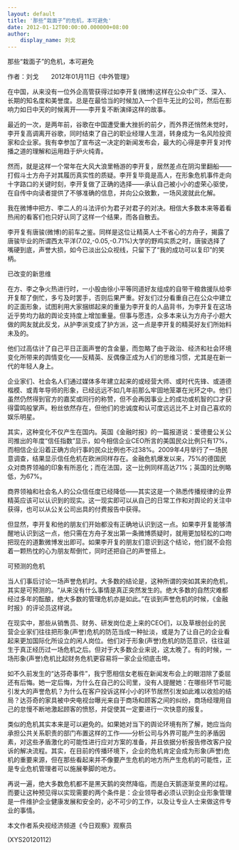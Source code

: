 ```yaml
---
layout: default
title: '那些“栽面子”的危机，本可避免'
date: 2012-01-12T00:00:00.000000+08:00
author:
    display_name: 刘戈
---
```


那些“栽面子”的危机，本可避免

作者：刘戈　　2012年01月11日《中外管理》

在中国，从来没有一位外企高管获得过如李开复(微博)这样在公众中广泛、深入、长期的知名度和美誉度。总是在最恰当的时候加入一个巨牛无比的公司，然后在影响力如日中天的时候离开——李开复不断演绎这样的故事。

最近的一次，是两年前，谷歌在中国遭受重大挫折的前夕，而外界还悄然未觉时，李开复高调离开谷歌，同时结束了自己的职业经理人生涯，转身成为一名风险投资家和企业家。我有幸参加了宣布这一决定的新闻发布会，最大的心得是李开复对传播之道的理解和运用趋于炉火纯青。

然而，就是这样一个常年在大风大浪里畅游的李开复，居然差点在阴沟里翻船——打假斗士方舟子对其履历真实性的质疑。李开复毕竟是高人，在形象危机事件走向十字路口的关键时刻，李开复做了正确的选择——承认自己被小小的虚荣心驱使，在自传中向读者提供了不够准确的信息，并向公众致歉，一场风波就此化解。

我在微博中把方、李二人的斗法评价为君子对君子的对决。相信大多数本来等着看热闹的看客们也只好认同了这样一个结果，而各自散去。

李开复有唐骏(微博)的前车之鉴。同样是这位让精英人士不省心的方舟子，揭露了唐骏毕业的所谓西太平洋(7.02,-0.05,-0.71%)大学的野鸡实质之时，唐骏选择了嘴硬到底，声誉大损，如今已淡出公众视线，只留下了“我的成功可以复印”的笑柄。

已改变的新思维

在方、李之争火热进行时，一小股由徐小平等同道好友组成的自带干粮救援队给李开复帮了倒忙，多亏及时罢手，否则后果严重。好友们过分看重自己在公众中建立的正面形象，试图利用大家捆绑起来的重量为李开复的人品背书，为李开复在这场近乎势均力敌的舆论支持度上增加重量。但事与愿违，众多本来认为方舟子小题大做的网友就此反戈，从护李派变成了护方派，这一点是李开复的精英好友们所始料未及的。

他们过高估计了自己平日正面声誉的含金量，而忽略了由于政治、经济和社会环境变化所带来的舆情变化——反精英、反偶像正成为人们的思维习惯，尤其是在新一代的年轻人身上。

企业家们、社会名人们通过媒体多年建立起来的或经营大师、或时代先锋、或道德楷模、或青年导师的形象，已经远远不如几年前那么牢固地笼罩在光环之中。他们虽然仍然得到官方的嘉奖或同行的称赞，但不会再因事业上的成功或机智的口才获得雷鸣般掌声。粉丝依然存在，但他们的忠诚度和认可度远远比不上对自己喜欢的娱乐明星。

其实，这种变化不仅产生在国内。英国《金融时报》的一篇报道说：爱德曼公关公司推出的年度“信任指数”显示，如今相信企业CEO所言的美国民众比例只有17%，而相信企业沿着正确方向行事的民众比例也不过38%。2009年4月举行了一场民意调查，结果显示信任危机在欧洲同样存在。金融危机爆发以来，75%的德国民众对商界领袖的印象有所恶化；而在法国，这一比例同样高达71%；英国的比例略低，为67%。

商界领袖和社会名人的公众信任度已经降低——其实这是一个熟悉传播规律的业界精英应该可以认识到的现实。这一现实即可以从自己的日常工作和对舆论的关注中获得，也可以从公关公司出具的付费报告中获得。

但显然，李开复和他的朋友们开始都没有正确地认识到这一点。如果李开复能够清醒地认识到这一点，他只需在方舟子发出第一条微博质疑时，就用更加轻松的口吻把现在的道歉微博发出即可。如果李开复的朋友们意识到这个结论，他们就不会抱着一颗热忱的心为朋友帮倒忙，同时还把自己的声誉搭上。

可预测的危机

当人们事后讨论一场声誉危机时。大多数的结论是，这种所谓的突如其来的危机，其实是可预测的。“从来没有什么事情是真正突然发生的。绝大多数的自然灾难都经过多年的酝酿，绝大多数的管理危机亦是如此。”在谈到声誉危机的时候，《金融时报》的评论员这样说。

在现实中，那些从销售员、财务、研发岗位走上来的CEO们，以及草根创业的民营企业家们往往把形象(声誉)危机的防范当成一种扯淡，或是为了让自己的企业看起来更加国际化所设立的闲人岗位。他们对于形象(声誉)危机的防范意识，往往诞生于真正经历过一场危机之后。但对于大多数企业来说，这太晚了。有的时候，一场形象(声誉)危机比起财务危机更容易将一家企业彻底击垮。

如不久前发生的“达芬奇事件”，我宁愿相信女老板在新闻发布会上的眼泪除了委屈还有后悔。她一定后悔，为什么在自己的公司里，没有人提醒她：在哪些环节可能引发大的声誉危机？为什么在客户投诉这样小小的环节居然引发如此难以收拾的结局？达芬奇的家具被中央电视台曝光来自于商场和顾客之间的纠纷，商场经理用自己的怠慢不断地激起顾客的愤怒，并促使其一定要进行一次快意的报复。

类似的危机其实本来是可以避免的。如果她对当下的舆论环境有所了解，她应当向承担公共关系职责的部门布置这样的工作——分析公司与外界可能产生的矛盾因素，对这些矛盾激化的可能性进行应对方案的准备，并且依据分析报告修改客户投诉的解决流程。其实，在目前的传播环境下，企业的危机肯定会成为形象(声誉)危机的重要来源，但在那些看起来并不像要产生危机的地方所产生危机的可能性，正是专业危机管理者可以施展拳脚的地方。

再说一遍，绝大多数危机都不是黑天鹅的突然降临，而是白天鹅逐渐变黑的过程。而要让这种预见得以实现需要的两个条件是：企业领导者必须认识到企业形象管理是一件维护企业健康发展和安全的，必不可少的工作，以及让专业人士来做这件专业的事情。

本文作者系央视经济频道《今日观察》观察员

(XYS20120112)

